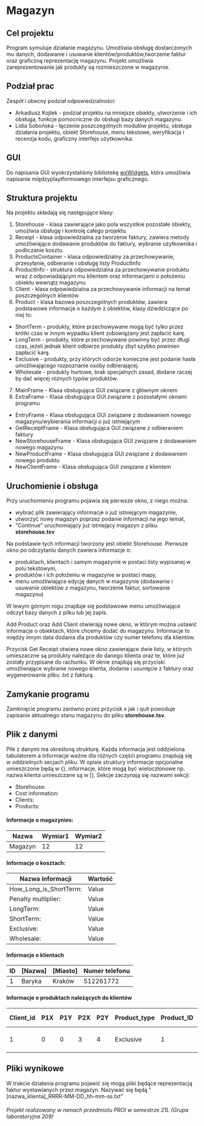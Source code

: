 # Magazyn

## Cel projektu

Program symuluje działanie magazynu. Umożliwia obsługę dostarczonych mu danych, dodawanie i usuwanie klientów/produktów,tworzenie faktur oraz graficzną reprezentację magazynu. Projekt umożliwia zareprezentowanie jak produkty są rozmieszczone w magazynie.

## Podział prac

Zespół i obecny podział odpowiedzialności:
 - Arkadiusz Kojtek - podział projektu na mniejsze obiekty, utworzenie i ich obsługa, funkcje pomocniczne do obsługi bazy danych magazynu.
 - Lidia Sobońska - łączenie poszczególnych modułów projektu, obsługa działania projektu, obiekt Storehouse, menu tekstowe, weryfikacja i recenzja  kodu, graficzny interfejs użytkownika.

## GUI
Do napisania GUI wyokrzystaliśmy bibliotekę [wxWidgets](https://www.wxwidgets.org/), która umożliwia napisanie międzyplaytformowego interfejsu graficznego. 

## Struktura projektu
Na projektu składają się następujące klasy:
1. Storehouse - klasa zawierające jako pola wszystkie pozostałe obiekty, umożlwia obsługę i kontrolę całego projektu.
2. Receipt - klasa odpowiedzialna za tworzenie faktury, zawiera metody umożliwiające dodawanie produktów do faktury, wybranie użytkownika i podliczanie kosztu.
3. ProductsContainer - klasa odpowiedzialny za przechowywanie, przesyłanie, odbieranie i obsługę listy ProductInfo
4. ProductInfo - struktura odpowiedzialna za przechowywanie produktu wraz z odpowiadającym mu klientem oraz informacjami o położeniu obiektu wewnątz magazynu
5. Client - klasa odpowiedzialna za przechowywanie informacji na temat poszczególnych klientów
6. Product - klasa bazowa poszczególnych produktów, zawiera podstawowe informacje o każdym z obiektów, klasy dziedziczące po niej to:
- ShortTerm - produkty, które przechowywane mogą być tylko przez krótki czas w innym wypadku klient zobowiązany jest zapłacić karę.
- LongTerm - produkty, które przechowywane powinny być przez długi czas, jeżeli jednak klient odbierze produkty zbyt szybko powinien zapłacić karę.
- Exclusive - produkty, przy których odiorze konieczne jest podanie hasła umożliwającego rozpoznanie osoby odbierającej.
- Wholesale - produkty hurtowe, brak specjalnych zasad, dodane raczej by dać więcej różnych typów produktów. 
7. MainFrame - Klasa obsługująca GUI związane z głównym oknem
8. ExtraFrame - Klasa obsługująca GUI związane z pozostałymi oknami programu
- EntryFrame - Klasa obsługująca GUI związane z dodawaniem nowego magazynu/wybierania informacji o już istniejącym
- GetReceiptFrame - Klasa obsługująca GUI związane z odbieraniem faktury
- NewStorehouseFrame - Klasa obsługująca GUI związane z dodawaniem nowego magazynu
- NewProductFrame - Klasa obsługująca GUI związane z dodawaniem nowego produktu
- NewClientFrame - Klasa obsługująca GUI związane z klientem
## Uruchomienie i obsługa

Przy uruchomieniu programu pojawia się pierwsze okno, z niego można:
- wybrać plik zawierający informacje o już istniejącym magazynie,
- utworzyć nowy magazyn poprzez podanie informacji na jego temat,
- "Continue" uruchomiający już istniejący magazyn z pliku **storehouse.tsv**

Na podstawie tych informacji tworzony jest obiekt Storehouse. Pierwsze okno po odczytaniu danych zawiera informacje o:
- produktach, klientach i samym magazynie w postaci listy wypisanej w polu tekstowym,
- produktów i ich położeniu w magazynie w postaci mapy,
- menu umożliwiające edycję danych w magazynie (dodawanie i usuwanie obiektów z magazynu, tworzenie faktur, sortowanie magazynu)

W lewym górnym rogu znajduje się podstawowe menu umożliwiające odczyt bazy danych z pliku lub jej zapis.

Add Product oraz Add Client otwierają nowe okno, w którym można ustawić informacje o obiektach, które chcemy dodać do magazynu. Informacje to między innym data dodania dla produktów czy numer telefonu dla klientów.

Przycisk Get Receipt otwiera nowe okno zawierające dwie listy, w których umieszaczne są produkty należące do danego klienta oraz te, które już zostały przypisane do rachunku. W oknie znajdują się przyciski umożliwiające wybranie nowego klienta, dodanie i usunięcie z faktury oraz wygenerowanie pliku .txt z fakturą.

## Zamykanie programu

Zamknięcie programu zarówno przez przycisk x jak i quit powoduje zapisanie aktualnego stanu magazynu do pliku **storehouse.tsv**.

## Plik z danymi

Plik z danymi ma określoną strukturę. Każda informacja jest oddzielona tabulatorem a informacje ważne dla różnych częśći programu znajdują się w oddzielnych secjach pliku. W opisie struktury informacje opcjonalne umieszczone będą w {}, informacje, które mogą być wieloczłonowe np. nazwa klienta umieszczane są w []. Sekcje zaczynają się nazwami sekcji:
- Storehouse:
- Cost information:
- Clients:
- Products:
#### Informacje o magazynies:

|  Nazwa  |  Wymiar1  |  Wymiar2  |
|---------|-----------|-----------|
| Magazyn |    12     |    12     |

#### Informacje o kosztach:

|   Nazwa informacji    |  Wartość   |
|-----------------------|------------|
| How_Long_is_ShortTerm:|   Value    |
|  Penalty multiplier:  |   Value    |
|      LongTerm:        |   Value    |
|     ShortTerm:        |   Value    |
|     Exclusive:        |   Value    |
|     Wholesale:        |   Value    |

#### Informacje o klientach

|  ID  | [Nazwa] | [Miasto] | Numer telefonu  |
|------|---------|----------|-----------------|
|  1   | Baryka  | Kraków   | 512261772       |

#### Informacje o produktach należących do klientów

| Client_id | P1X | P1Y | P2X | P2Y | Product_type | Product_ID |[Nazwa]| Szer | Dl | Data_Pocz | {Data konc} | {Haslo} |
|-----------|-----|-----|-----|-----|--------------|------------|-------|------|----|-----------|-------------|---------|
|1          |0    |0    |3    |4    |  Exclusive   |1           |zegarek|3     |4   |13-15-2021 |13-06-2021   |Haslo123 |

## Pliki wynikowe

W trakcie działania programu pojawić się mogą pliki będące reprezentacją faktur wystawianych przez magazyn. Nazywać się będą 
"\[nazwa_klienta]_RRRR-MM-DD_hh-mm-ss.txt" 


###### Projekt realizowany w ramach przedmiotu PROI w semestrze 21L (Grupa laboratoryjna 209)
